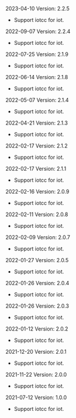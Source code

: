 2023-04-10 Version: 2.2.5
- Support iotcc for iot.

2022-09-07 Version: 2.2.4
- Support iotcc for iot.

2022-07-25 Version: 2.1.9
- Support iotcc for iot.

2022-06-14 Version: 2.1.8
- Support iotcc for iot.

2022-05-07 Version: 2.1.4
- Support iotcc for iot.

2022-04-21 Version: 2.1.3
- Support iotcc for iot.

2022-02-17 Version: 2.1.2
- Support iotcc for iot.

2022-02-17 Version: 2.1.1
- Support iotcc for iot.

2022-02-16 Version: 2.0.9
- Support iotcc for iot.

2022-02-11 Version: 2.0.8
- Support iotcc for iot.

2022-02-09 Version: 2.0.7
- Support iotcc for iot.

2022-01-27 Version: 2.0.5
- Support iotcc for iot.

2022-01-26 Version: 2.0.4
- Support iotcc for iot.

2022-01-26 Version: 2.0.3
- Support iotcc for iot.

2022-01-12 Version: 2.0.2
- Support iotcc for iot.

2021-12-20 Version: 2.0.1
- Support iotcc for iot.

2021-11-22 Version: 2.0.0
- Support iotcc for iot.

2021-07-12 Version: 1.0.0
- Support iotcc for iot.

